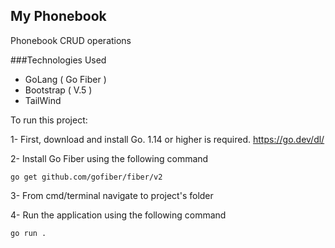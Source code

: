 ## My Phonebook 

Phonebook CRUD operations

###Technologies Used
- GoLang ( Go Fiber )
- Bootstrap ( V.5 )
- TailWind

To run this project:

1- First, download and install Go. 1.14 or higher is required.
https://go.dev/dl/

2- Install Go Fiber using the following command

`go get github.com/gofiber/fiber/v2`

3- From cmd/terminal navigate to project's folder

4- Run the application using the following command

`go run .`
